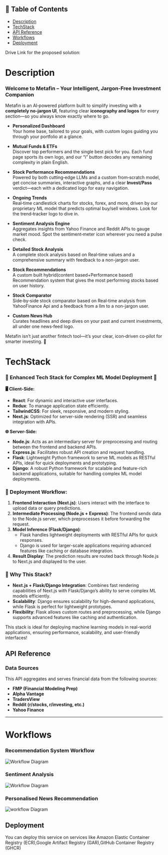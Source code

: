 ## 📑 Table of Contents

- [ Description](#description)
- [ TechStack](#techstack)
- [ API Reference](#api-reference)
- [ Workflows](#workflows)
- [ Deployment](#deployment)

Drive Link for the proposed solution:

# Description

### Welcome to **Metafin** – Your Intelligent, Jargon‑Free Investment Companion

Metafin is an AI‑powered platform built to simplify investing with a **completely no‑jargon UI**, featuring clear **iconography and logos** for every section—so you always know exactly where to go.

- **Personalized Dashboard**  
  Your home base, tailored to your goals, with custom logos guiding you through your portfolio at a glance.

- **Mutual Funds & ETFs**  
  Discover top performers and the single best pick for you. Each fund page sports its own logo, and our “i” button decodes any remaining complexity in plain English.

- **Stock Performance Recommendations**  
  Powered by both cutting‑edge LLMs and a custom from‑scratch model, get concise summaries, interactive graphs, and a clear **Invest/Pass** verdict—each with a dedicated logo for easy navigation.

- **Ongoing Trends**  
  Real‑time candlestick charts for stocks, forex, and more, driven by our proprietary ML model that predicts optimal buy/sell windows. Look for the trend‑tracker logo to dive in.

- **Sentiment Analysis Engine**  
  Aggregates insights from Yahoo Finance and Reddit APIs to gauge market mood. Spot the sentiment‑meter icon wherever you need a pulse check.

- **Detailed Stock Analysis**  
  A complete stock analysis based on Real‑time values and a 
  comprehensive summary with feedback to a non-jargon user.

- **Stock Recommendations**  
  A custom built hybrid(content based+Performance based) Recommendation system that gives the most performing stocks based 
  on user history.

- **Stock Comparator**  
  Side‑by‑side stock comparator based on Real‑time analysis from 
  YahooFinance Api and a feedback from a llm to a non-jargon user.

- **Custom News Hub**  
  Curates headlines and deep dives on your past and current investments, all under one news‑feed logo.

Metafin isn’t just another fintech tool—it’s your clear, icon‑driven co‑pilot for smarter investing. 🚀



# TechStack
### 🌟 Enhanced Tech Stack for Complex ML Model Deployment 🌟

**🖥️ Client-Side:**  
- **React**: For dynamic and interactive user interfaces.  
- **Redux**: To manage application state efficiently.  
- **TailwindCSS**: For sleek, responsive, and modern styling.  
- **Next.js**: Optimized for server-side rendering (SSR) and seamless integration with APIs.

**🌐 Server-Side:**  
- **Node.js**: Acts as an intermediary server for preprocessing and routing between the frontend and backend APIs.  
- **Express.js**: Facilitates robust API creation and request handling.  
- **Flask**: Lightweight Python framework to serve ML models as RESTful APIs, ideal for quick deployments and prototyping.  
- **Django**: A robust Python framework for scalable and feature-rich backend applications, suitable for handling complex ML model deployments.

### 🚀 Deployment Workflow:
1. **Frontend Interaction (Next.js)**: Users interact with the interface to upload data or query predictions.
2. **Intermediate Processing (Node.js + Express)**: The frontend sends data to the Node.js server, which preprocesses it before forwarding the request.
3. **Model Inference (Flask/Django)**:
   - Flask handles lightweight deployments with RESTful APIs for quick responses.
   - Django is used for larger-scale applications requiring advanced features like caching or database integration.
4. **Result Display**: The prediction results are routed back through Node.js to Next.js and displayed to the user.

### 🔧 Why This Stack?
- **Next.js + Flask/Django Integration**: Combines fast rendering capabilities of Next.js with Flask/Django’s ability to serve complex ML models efficiently.  
- **Scalability**: Django ensures scalability for high-demand applications, while Flask is perfect for lightweight prototypes.  
- **Flexibility**: Flask allows custom routes and preprocessing, while Django supports advanced features like caching and authentication.  

This stack is ideal for deploying machine learning models in real-world applications, ensuring performance, scalability, and user-friendly interfaces!
## API Reference

### Data Sources

This API aggregates and serves financial data from the following sources:

- **FMP (Financial Modeling Prep)**
- **Alpha Vantage**
- **TradersView**
- **Reddit (r/stocks, r/investing, etc.)**
- **Yahoo Finance**

---



# Workflows
### Recommendation System Workflow
![Workflow Diagram](https://res.cloudinary.com/dk6m1qejk/image/upload/v1743924275/Hackfest%20workflows/ywrbdhru1jioerxsefvb.jpg)
### Sentiment Analysis
![Workflow Diagram](https://res.cloudinary.com/dk6m1qejk/image/upload/v1743924275/Hackfest%20workflows/gjdfhxvck8ekbycqequ6.jpg)
### Personalised News Recommendation
![workflow Diagram](https://res.cloudinary.com/dk6m1qejk/image/upload/v1743924275/Hackfest%20workflows/oehtvsat7zgswa8rcg2d.jpg)

## Deployment
You can deploy this service on services like Amazon Elastic Container Registry (ECR),Google Artifact Registry (GAR),GitHub Container Registry (GHCR)

